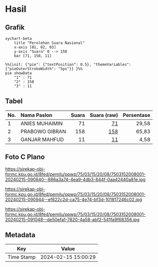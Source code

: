 # Hasil

## Grafik

```mermaid
xychart-beta
    title "Perolehan Suara Nasional"
    x-axis [01, 02, 03]
    y-axis "Suara" 0 --> 158
    bar [71, 158, 11]
```

```mermaid
%%{init: {"pie": {"textPosition": 0.5}, "themeVariables": {"pieOuterStrokeWidth": "5px"}} }%%
pie showData
    "1" : 71
    "2" : 158
    "3" : 11
```

## Tabel

| No. | Nama Paslon    | Suara | Suara (raw) | Persentase |
|:--- |:-------------- | -----:| -----------:| ----------:|
| 1   | ANIES MUHAIMIN | 71    | [71][p-1]   | 29,58      |
| 2   | PRABOWO GIBRAN | 158   | [158][p-2]  | 65,83      |
| 3   | GANJAR MAHFUD  | 11    | [11][p-3]   | 4,58       |


[p-1]: https://github.com/gigit-pemilu/pemilu-2024/blob/main/pilpres/hitung-suara/sub/75-gorontalo/sub/03-bone-bolango/sub/15-bulango-selatan/sub/2008-lamahu/sub/001-tps/sub/paslon-1.txt
[p-2]: https://github.com/gigit-pemilu/pemilu-2024/blob/main/pilpres/hitung-suara/sub/75-gorontalo/sub/03-bone-bolango/sub/15-bulango-selatan/sub/2008-lamahu/sub/001-tps/sub/paslon-2.txt
[p-3]: https://github.com/gigit-pemilu/pemilu-2024/blob/main/pilpres/hitung-suara/sub/75-gorontalo/sub/03-bone-bolango/sub/15-bulango-selatan/sub/2008-lamahu/sub/001-tps/sub/paslon-3.txt

## Foto C Plano

https://sirekap-obj-formc.kpu.go.id/8fed/pemilu/ppwp/75/03/15/20/08/7503152008001-20240215-090840--886a3a74-4ea9-4db3-844f-0aa42440a81e.jpg

https://sirekap-obj-formc.kpu.go.id/8fed/pemilu/ppwp/75/03/15/20/08/7503152008001-20240215-090944--ef622c2d-ca75-4e74-bf3d-101817246c02.jpg

https://sirekap-obj-formc.kpu.go.id/8fed/pemilu/ppwp/75/03/15/20/08/7503152008001-20240215-091048--de50efa1-7820-4a58-abf2-541fa9f68356.jpg


## Metadata

| Key        | Value               |
| ---------- | ------------------- |
| Time Stamp | 2024-02-15 15:00:29 |



